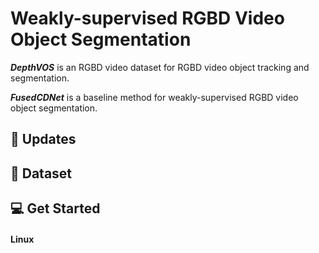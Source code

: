 # Weakly-supervised RGBD Video Object Segmentation

***DepthVOS*** is an RGBD video dataset for RGBD video object tracking and segmentation.

***FusedCDNet*** is a baseline method for weakly-supervised RGBD video object segmentation. 


## :rocket: Updates

## :book: Dataset

## :computer: Get Started
#### Linux



